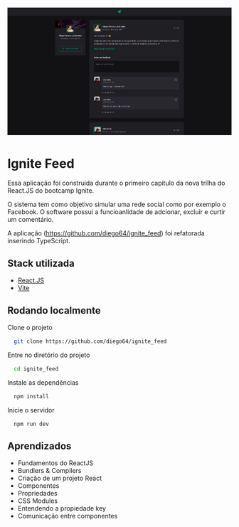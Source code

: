 <h1 align="center">
    <img alt="IgniteFeed" title="IgniteFeed" src="./images/Home.png" />
</h1>

# Ignite Feed

Essa aplicação foi construida durante o primeiro capitulo da nova trilha do React.JS do bootcamp Ignite.

O sistema tem como objetivo simular uma rede social como por exemplo o Facebook. O software possui a funcioanlidade de adcionar, excluir e curtir um comentário.

A aplicação (https://github.com/diego64/ignite_feed) foi refatorada inserindo TypeScript.

## Stack utilizada

- [React.JS](https://pt-br.reactjs.org/)
- [Vite](https://vitejs.dev/guide/#trying-vite-online)


## Rodando localmente

Clone o projeto

```bash
  git clone https://github.com/diego64/ignite_feed
```

Entre no diretório do projeto

```bash
  cd ignite_feed
```

Instale as dependências

```bash
  npm install
```

Inicie o servidor

```bash
  npm run dev
```
## Aprendizados

- Fundamentos do ReactJS
- Bundlers & Compilers
- Criação de um projeto React
- Componentes
- Propriedades
- CSS Modules
- Entendendo a propiedade key
- Comunicação entre componentes